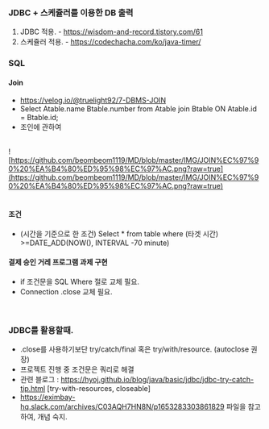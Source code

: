 ### JDBC + 스케쥴러를 이용한 DB 출력

1. JDBC 적용. - https://wisdom-and-record.tistory.com/61
2. 스케쥴러 적용. - https://codechacha.com/ko/java-timer/

### SQL

#### Join

- https://velog.io/@truelight92/7-DBMS-JOIN
- Select Atable.name Btable.number from Atable join Btable ON Atable.id = Btable.id;
- 조인에 관하여<br/><br/>

![https://github.com/beombeom1119/MD/blob/master/IMG/JOIN%EC%97%90%20%EA%B4%80%ED%95%98%EC%97%AC.png?raw=true](https://github.com/beombeom1119/MD/blob/master/IMG/JOIN%EC%97%90%20%EA%B4%80%ED%95%98%EC%97%AC.png?raw=true)<br/><br/>

#### 조건

- (시간을 기준으로 한 조건) Select * from table where (타겟 시간) >=DATE_ADD(NOW(), INTERVAL -70 minute)

#### 결제 승인 거레 프로그램 과제 구현

- if 조건문을 SQL Where 절로 교체 필요.
- Connection .close 교체 필요.

<br/>

### JDBC를 활용할때.

- .close를 사용하기보단 try/catch/final 혹은 try/with/resource. (autoclose 권장)
- 프로젝트 진행 중 조건문은 쿼리로 해결
- 관련 블로그 : https://hyoj.github.io/blog/java/basic/jdbc/jdbc-try-catch-tip.html
  [try-with-resources, closeable]
- https://eximbay-hq.slack.com/archives/C03AQH7HN8N/p1653283303861829 파일을 참고하여, 개념 숙지.


